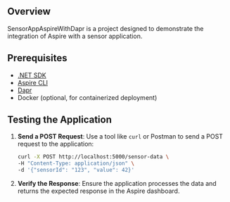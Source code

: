## Overview

SensorAppAspireWithDapr is a project designed to demonstrate the integration of Aspire with a sensor application. 

## Prerequisites

- [.NET SDK](https://dotnet.microsoft.com/download)
- [Aspire CLI]([https://aspire-docs-lin](https://learn.microsoft.com/en-us/dotnet/aspire/)k)
- [Dapr](https://dapr.io)
- Docker (optional, for containerized deployment)

## Testing the Application

1. **Send a POST Request**:
    Use a tool like `curl` or Postman to send a POST request to the application:
    ```bash
    curl -X POST http://localhost:5000/sensor-data \
    -H "Content-Type: application/json" \
    -d '{"sensorId": "123", "value": 42}'
    ```

2. **Verify the Response**:
    Ensure the application processes the data and returns the expected response in the Aspìre dashboard.